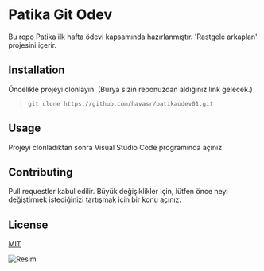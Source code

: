 # **Patika Git Odev**
Bu repo Patika ilk hafta ödevi kapsamında hazırlanmıştır. 'Rastgele arkaplan' projesini içerir.

## **Installation**
Öncelikle projeyi clonlayın. (Burya sizin reponuzdan aldığınız link gelecek.)
> ``
git clone https://github.com/havasr/patikaodev01.git
``

## **Usage**

Projeyi clonladıktan sonra Visual Studio Code programında açınız.


## **Contributing**
Pull requestler kabul edilir. Büyük değişiklikler için, lütfen önce neyi değiştirmek istediğinizi tartışmak için bir konu açınız.

## **License**
[MIT](mit.com)


![Resim](https://cdn.shopify.com/s/files/1/2344/1937/products/SmileyFace1copy_900x.jpg?v=1642285586)